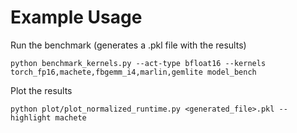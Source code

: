 # Example Usage

Run the benchmark (generates a .pkl file with the results)

```
python benchmark_kernels.py --act-type bfloat16 --kernels torch_fp16,machete,fbgemm_i4,marlin,gemlite model_bench
```

Plot the results

```
python plot/plot_normalized_runtime.py <generated_file>.pkl --highlight machete
```